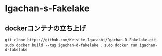 # Igachan-s-Fakelake

## dockerコンテナの立ち上げ
`git clone https://github.com/Keisuke-Igarashi/Igachan-D-Fakelake.git`
`sudo docker build --tag igachan-d-fakelake .`
`sudo docker run igachan-d-fakelake`